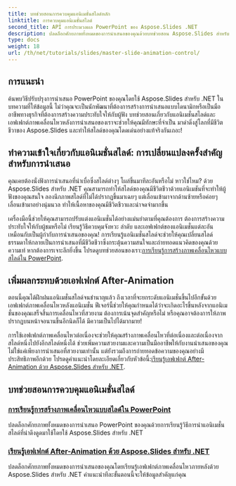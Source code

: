```yaml
---
title: บทช่วยสอนการควบคุมแอนิเมชั่นสไลด์หลัก
linktitle: การควบคุมแอนิเมชั่นสไลด์
second_title: API การประมวลผล PowerPoint ของ Aspose.Slides .NET
description: ปลดล็อกศักยภาพทั้งหมดของการนำเสนอของคุณด้วยบทช่วยสอน Aspose.Slides สำหรับ .NET ที่ครอบคลุมเหล่านี้ ซึ่งครอบคลุมถึงแอนิเมชั่นสไลด์และเอฟเฟกต์หลังแอนิเมชั่น
type: docs
weight: 18
url: /th/net/tutorials/slides/master-slide-animation-control/
---
```

## การแนะนำ

ค้นพบวิธีปรับปรุงการนำเสนอ PowerPoint ของคุณโดยใช้ Aspose.Slides สำหรับ .NET ในบทความที่ให้ข้อมูลนี้ ไม่ว่าคุณจะเป็นนักพัฒนาที่ต้องการสร้างการนำเสนอแบบไดนามิกหรือเป็นมืออาชีพทางธุรกิจที่ต้องการสร้างความประทับใจให้กับผู้ฟัง บทช่วยสอนเกี่ยวกับแอนิเมชั่นสไลด์และเอฟเฟกต์ภาพเคลื่อนไหวหลังการนำเสนอของเราจะช่วยให้คุณมีทักษะที่จำเป็น มาดำดิ่งสู่โลกที่มีชีวิตชีวาของ Aspose.Slides และทำให้สไลด์ของคุณโดดเด่นอย่างแท้จริงกันเถอะ!


## ทำความเข้าใจเกี่ยวกับแอนิเมชั่นสไลด์: การเปลี่ยนแปลงครั้งสำคัญสำหรับการนำเสนอ

คุณเคยต้องนั่งฟังการนำเสนอที่น่าเบื่อซึ่งสไลด์ต่างๆ โผล่ขึ้นมาทีละอันหรือไม่ หาวใช่ไหม? ด้วย Aspose.Slides สำหรับ .NET คุณสามารถทำให้สไลด์ของคุณมีชีวิตชีวาด้วยแอนิเมชันที่จะทำให้ผู้ฟังของคุณสนใจ ลองนึกภาพสไลด์ที่ไม่ได้ปรากฏขึ้นมาเฉยๆ แต่เลื่อนเข้ามาจากด้านซ้ายหรือค่อยๆ เลื่อนเข้ามาอย่างนุ่มนวล ทำให้เนื้อหาของคุณมีชีวิตชีวาและน่าจดจำมากขึ้น 

 เครื่องมือนี้ช่วยให้คุณสามารถปรับแต่งแอนิเมชั่นได้อย่างแม่นยำตามที่คุณต้องการ ต้องการสร้างความประทับใจให้กับผู้ชมหรือไม่ เรียนรู้วิธีควบคุมจังหวะ ลำดับ และเอฟเฟกต์ของแอนิเมชั่นแต่ละอัน เหมือนกับเป็นผู้กำกับการนำเสนอของคุณ! การเรียนรู้แอนิเมชั่นสไลด์จะช่วยให้คุณเปลี่ยนสไลด์ธรรมดาให้กลายเป็นการนำเสนอที่มีชีวิตชีวาซึ่งกระตุ้นความสนใจและถ่ายทอดแนวคิดของคุณด้วยความเท่ หากต้องการเจาะลึกยิ่งขึ้น โปรดดูบทช่วยสอนของเรา:[การเรียนรู้การสร้างภาพเคลื่อนไหวแบบสไลด์ใน PowerPoint](./slide-animation-in-power-point/).

## เพิ่มผลกระทบด้วยเอฟเฟกต์ After-Animation

ตอนนี้คุณได้ฝึกฝนแอนิเมชั่นสไลด์จนชำนาญแล้ว ถึงเวลาที่จะยกระดับแอนิเมชั่นขึ้นไปอีกขั้นด้วยเอฟเฟกต์ภาพเคลื่อนไหวหลังแอนิเมชั่น ฟีเจอร์นี้ช่วยให้คุณกำหนดได้ว่าจะเกิดอะไรขึ้นหลังจากแอนิเมชั่นของคุณเสร็จสิ้นการเคลื่อนไหวที่สวยงาม ต้องการเน้นจุดสำคัญหรือไม่ หรือคุณอาจต้องการให้ภาพปรากฏบนหน้าจอนานขึ้นอีกนิดก็ได้ มีความเป็นไปได้มากมาย!

 การใช้เอฟเฟกต์ภาพเคลื่อนไหวต่อเนื่องจะช่วยให้คุณสร้างภาพเคลื่อนไหวที่ต่อเนื่องและต่อเนื่องจากสไลด์หนึ่งไปยังอีกสไลด์หนึ่งได้ ช่วยเพิ่มความสวยงามและความเป็นมืออาชีพให้กับงานนำเสนอของคุณ ไม่ใช่แค่เพียงการนำเสนอที่สวยงามเท่านั้น แต่ยังรวมถึงการถ่ายทอดข้อความของคุณอย่างมีประสิทธิภาพอีกด้วย โปรดดูคำแนะนำโดยละเอียดเกี่ยวกับหัวข้อนี้:[เรียนรู้เอฟเฟกต์ After-Animation ด้วย Aspose.Slides สำหรับ .NET](./control-after-animation-effects/). 

## บทช่วยสอนการควบคุมแอนิเมชั่นสไลด์
### [การเรียนรู้การสร้างภาพเคลื่อนไหวแบบสไลด์ใน PowerPoint](./slide-animation-in-power-point/)
ปลดล็อกศักยภาพทั้งหมดของการนำเสนอ PowerPoint ของคุณด้วยการเรียนรู้วิธีการนำแอนิเมชั่นสไลด์ที่น่าดึงดูดมาใช้โดยใช้ Aspose.Slides สำหรับ .NET
### [เรียนรู้เอฟเฟกต์ After-Animation ด้วย Aspose.Slides สำหรับ .NET](./control-after-animation-effects/)
ปลดล็อกศักยภาพทั้งหมดของการนำเสนอของคุณโดยเรียนรู้เอฟเฟกต์ภาพเคลื่อนไหวภายหลังด้วย Aspose.Slides สำหรับ .NET คำแนะนำทีละขั้นตอนนี้จะให้ข้อมูลสำคัญแก่คุณ